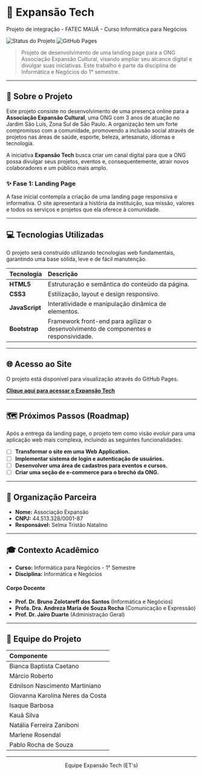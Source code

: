 # 🚀 Expansão Tech
Projeto de integração - FATEC MAUÁ - Curso Informática para Negócios

![Status do Projeto](https://img.shields.io/badge/status-em%20desenvolvimento-yellow)
![GitHub Pages](https://img.shields.io/badge/deploy-GitHub%20Pages-222222?logo=github)

> Projeto de desenvolvimento de uma landing page para a ONG Associação Expansão Cultural, visando ampliar seu alcance digital e divulgar suas iniciativas. Este trabalho é parte da disciplina de Informática e Negócios do 1° semestre.

---

## 🎯 Sobre o Projeto

Este projeto consiste no desenvolvimento de uma presença online para a **Associação Expansão Cultural**, uma ONG com 3 anos de atuação no Jardim São Luís, Zona Sul de São Paulo. A organização tem um forte compromisso com a comunidade, promovendo a inclusão social através de projetos nas áreas de saúde, esporte, beleza, artesanato, idiomas e tecnologia.

A iniciativa **Expansão Tech** busca criar um canal digital para que a ONG possa divulgar seus projetos, eventos e, consequentemente, atrair novos colaboradores e um público mais amplo.

### ✨ Fase 1: Landing Page

A fase inicial contempla a criação de uma landing page responsiva e informativa. O site apresentará a história da instituição, sua missão, valores e todos os serviços e projetos que ela oferece à comunidade.

---

## 💻 Tecnologias Utilizadas

O projeto será construído utilizando tecnologias web fundamentais, garantindo uma base sólida, leve e de fácil manutenção.

| Tecnologia | Descrição |
| :--- | :--- |
| **HTML5** | Estruturação e semântica do conteúdo da página. |
| **CSS3** | Estilização, layout e design responsivo. |
| **JavaScript** | Interatividade e manipulação dinâmica de elementos. |
| **Bootstrap** | Framework front-end para agilizar o desenvolvimento de componentes e responsividade. |

---

## 🌐 Acesso ao Site

O projeto está disponível para visualização através do GitHub Pages.

<strong><a href="https://EdMasterByMaster.github.io/expansaotech/" target="_blank" rel="noopener noreferrer">Clique aqui para acessar o Expansão Tech</a></strong>

---

## 🗺️ Próximos Passos (Roadmap)

Após a entrega da landing page, o projeto tem como visão evoluir para uma aplicação web mais complexa, incluindo as seguintes funcionalidades:

- [ ] **Transformar o site em uma Web Application.**
- [ ] **Implementar sistema de login e autenticação de usuários.**
- [ ] **Desenvolver uma área de cadastros para eventos e cursos.**
- [ ] **Criar uma seção de e-commerce para o brechó da ONG.**

---

## 🏢 Organização Parceira

- **Nome:** Associação Expansão
- **CNPJ:** 44.513.328/0001-87
- **Responsável:** Selma Tristão Natalino

---

## 🎓 Contexto Acadêmico

- **Curso:** Informática para Negócios - 1° Semestre
- **Disciplina:** Informática e Negócios

#### Corpo Docente
- **Prof. Dr. Bruno Zolotareff dos Santos** (Informática e Negócios)
- **Profa. Dra. Andreza Maria de Souza Rocha** (Comunicação e Expressão)
- **Prof. Dr. Jairo Duarte** (Administração Geral)

---

## 👥 Equipe do Projeto

| Componente |
| :--- |
| Bianca Baptista Caetano |
| Márcio Roberto |
| Ednilson Nascimento Martiniano |
| Giovanna Karolina Neres da Costa |
| Isaque Barbosa |
| Kauã Silva |
| Natália Ferreira Zaniboni |
|  Marlene Rosendal |
| Pablo Rocha de Souza |

---

<p align="center">
  Equipe Expansão Tech (ET's)
</p>
